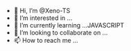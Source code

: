 - 👋 Hi, I’m @Xeno-TS
- 👀 I’m interested in ...
- 🌱 I’m currently learning ...JAVASCRIPT
- 💞️ I’m looking to collaborate on ...
- 📫 How to reach me ...

<!---
Xeno-TS/Xeno-TS is a ✨ special ✨ repository because its `README.md` (this file) appears on your GitHub profile.
You can click the Preview link to take a look at your changes.
--->
